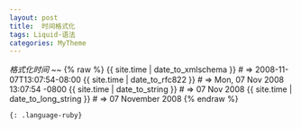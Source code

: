 ```yaml
---
layout: post
title:  时间格式化
tags: Liquid-语法
categories: MyTheme
---
```



*格式化时间*
~~
{% raw %}
{{ site.time | date_to_xmlschema }}     # => 2008-11-07T13:07:54-08:00
{{ site.time | date_to_rfc822 }}        # => Mon, 07 Nov 2008 13:07:54 -0800
{{ site.time | date_to_string }}        # => 07 Nov 2008
{{ site.time | date_to_long_string }}   # => 07 November 2008
{% endraw %}
~~~
{: .language-ruby}